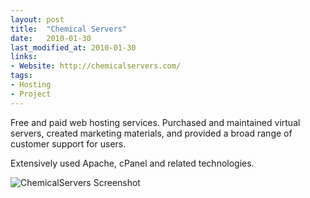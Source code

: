 ```yaml
---
layout: post
title:  "Chemical Servers"
date:   2010-01-30
last_modified_at: 2010-01-30
links:
- Website: http://chemicalservers.com/
tags:
- Hosting
- Project
---
```


Free and paid web hosting services. Purchased and maintained virtual servers, created marketing materials, and provided a broad range of customer support for users. 

Extensively used Apache, cPanel and related technologies.

![ChemicalServers Screenshot](./assets/chemicalservers-screenshot.png)

